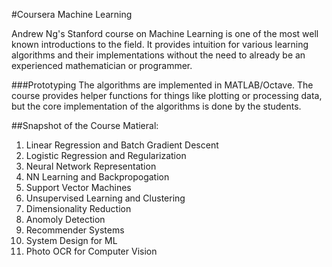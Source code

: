 #Coursera Machine Learning

Andrew Ng's Stanford course on Machine Learning is one of the most well known introductions to the field. It provides intuition for various learning algorithms and their implementations without the need to already be an experienced mathematician or programmer. 

###Prototyping
The algorithms are implemented in MATLAB/Octave.  The course provides helper functions for things like plotting or processing data, but the core implementation of the algorithms is done by the students.

##Snapshot of the Course Matieral:
1. Linear Regression and Batch Gradient Descent
2. Logistic Regression and Regularization
3. Neural Network Representation
4. NN Learning and Backpropogation
5. Support Vector Machines
6. Unsupervised Learning and Clustering
7. Dimensionality Reduction
8. Anomoly Detection
9. Recommender Systems
10. System Design for ML
11. Photo OCR for Computer Vision